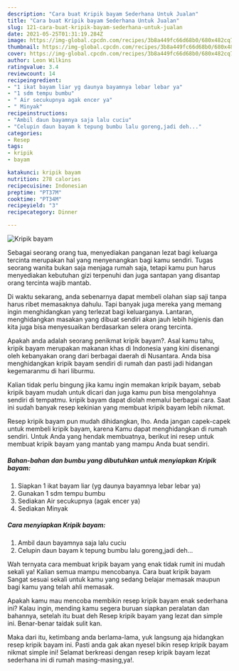 ```yaml
---
description: "Cara buat Kripik bayam Sederhana Untuk Jualan"
title: "Cara buat Kripik bayam Sederhana Untuk Jualan"
slug: 121-cara-buat-kripik-bayam-sederhana-untuk-jualan
date: 2021-05-25T01:31:19.284Z
image: https://img-global.cpcdn.com/recipes/3b8a449fc66d68b0/680x482cq70/kripik-bayam-foto-resep-utama.jpg
thumbnail: https://img-global.cpcdn.com/recipes/3b8a449fc66d68b0/680x482cq70/kripik-bayam-foto-resep-utama.jpg
cover: https://img-global.cpcdn.com/recipes/3b8a449fc66d68b0/680x482cq70/kripik-bayam-foto-resep-utama.jpg
author: Leon Wilkins
ratingvalue: 3.4
reviewcount: 14
recipeingredient:
- "1 ikat bayam liar yg daunya bayamnya lebar lebar ya"
- "1 sdm tempu bumbu"
- " Air secukupnya agak encer ya"
- " Minyak"
recipeinstructions:
- "Ambil daun bayamnya saja lalu cuciu"
- "Celupin daun bayam k tepung bumbu lalu goreng,jadi deh..."
categories:
- Resep
tags:
- kripik
- bayam

katakunci: kripik bayam 
nutrition: 278 calories
recipecuisine: Indonesian
preptime: "PT37M"
cooktime: "PT34M"
recipeyield: "3"
recipecategory: Dinner

---
```



![Kripik bayam](https://img-global.cpcdn.com/recipes/3b8a449fc66d68b0/680x482cq70/kripik-bayam-foto-resep-utama.jpg)

Sebagai seorang orang tua, menyediakan panganan lezat bagi keluarga tercinta merupakan hal yang menyenangkan bagi kamu sendiri. Tugas seorang  wanita bukan saja menjaga rumah saja, tetapi kamu pun harus menyediakan kebutuhan gizi terpenuhi dan juga santapan yang disantap orang tercinta wajib mantab.

Di waktu  sekarang, anda sebenarnya dapat membeli olahan siap saji tanpa harus ribet memasaknya dahulu. Tapi banyak juga mereka yang memang ingin menghidangkan yang terlezat bagi keluarganya. Lantaran, menghidangkan masakan yang dibuat sendiri akan jauh lebih higienis dan kita juga bisa menyesuaikan berdasarkan selera orang tercinta. 



Apakah anda adalah seorang penikmat kripik bayam?. Asal kamu tahu, kripik bayam merupakan makanan khas di Indonesia yang kini disenangi oleh kebanyakan orang dari berbagai daerah di Nusantara. Anda bisa menghidangkan kripik bayam sendiri di rumah dan pasti jadi hidangan kegemaranmu di hari liburmu.

Kalian tidak perlu bingung jika kamu ingin memakan kripik bayam, sebab kripik bayam mudah untuk dicari dan juga kamu pun bisa mengolahnya sendiri di tempatmu. kripik bayam dapat diolah memalui berbagai cara. Saat ini sudah banyak resep kekinian yang membuat kripik bayam lebih nikmat.

Resep kripik bayam pun mudah dihidangkan, lho. Anda jangan capek-capek untuk membeli kripik bayam, karena Kamu dapat menghidangkan di rumah sendiri. Untuk Anda yang hendak membuatnya, berikut ini resep untuk membuat kripik bayam yang mantab yang mampu Anda buat sendiri.

<!--inarticleads1-->

##### Bahan-bahan dan bumbu yang dibutuhkan untuk menyiapkan Kripik bayam:

1. Siapkan 1 ikat bayam liar (yg daunya bayamnya lebar lebar ya)
1. Gunakan 1 sdm tempu bumbu
1. Sediakan  Air secukupnya (agak encer ya)
1. Sediakan  Minyak




<!--inarticleads2-->

##### Cara menyiapkan Kripik bayam:

1. Ambil daun bayamnya saja lalu cuciu
1. Celupin daun bayam k tepung bumbu lalu goreng,jadi deh...




Wah ternyata cara membuat kripik bayam yang enak tidak rumit ini mudah sekali ya! Kalian semua mampu mencobanya. Cara buat kripik bayam Sangat sesuai sekali untuk kamu yang sedang belajar memasak maupun bagi kamu yang telah ahli memasak.

Apakah kamu mau mencoba membikin resep kripik bayam enak sederhana ini? Kalau ingin, mending kamu segera buruan siapkan peralatan dan bahannya, setelah itu buat deh Resep kripik bayam yang lezat dan simple ini. Benar-benar taidak sulit kan. 

Maka dari itu, ketimbang anda berlama-lama, yuk langsung aja hidangkan resep kripik bayam ini. Pasti anda gak akan nyesel bikin resep kripik bayam nikmat simple ini! Selamat berkreasi dengan resep kripik bayam lezat sederhana ini di rumah masing-masing,ya!.

